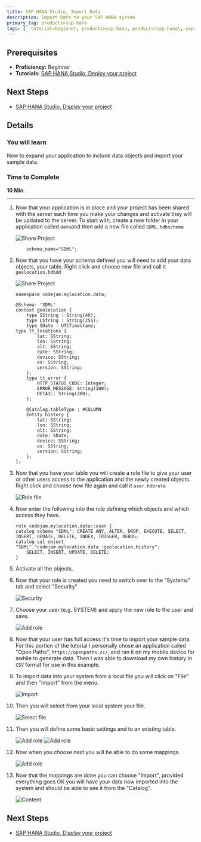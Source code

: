 ```yaml
---
title: SAP HANA Studio, Import Data
description: Import Data to your SAP HANA system
primary_tag: products>sap-hana
tags: [  tutorial>beginner, products>sap-hana, products>sap-hana\,-express-edition, products>sap-hana-studio ]
---
```

## Prerequisites  
 - **Proficiency:** Beginner
 - **Tutorials:** [SAP HANA Studio, Deploy your project](http://www.sap.com/developer/tutorials/studio-deploy-project.html)

## Next Steps
 - [SAP HANA Studio, Display your project](http://www.sap.com/developer/tutorials/studio-display-project.html)

## Details
### You will learn  
Now to expand your application to include data objects and import your sample data.

### Time to Complete
**10 Min**.

---

1. Now that your application is in place and your project has been shared with the server each time you make your changes and activate they will be updated to the server. To start with, create a new folder in your application called `data`and then add a new file called `SDML.hdbschema`

	![Share Project](1.png)

	```
		schema_name="SDML";
	```

2. Now that you have your schema defined you will need to add your data objects, your table. Right click and choose new file and call it `geolocation.hdbdd`

    ![Share Project](2.png)

    ```
    namespace codejam.mylocation.data;

    @Schema: 'SDML'
    context geolocation {
        type SString : String(40);
        type LString : String(255);
        type SDate : UTCTimestamp;
    type tt_locations {
            lat: SString;
            lon: SString;
            alt: SString;
            date: SString;
            device: SString;
            os: SString;
            version: SString;
        };
        type tt_error {
            HTTP_STATUS_CODE: Integer;
            ERROR_MESSAGE: String(100);
            DETAIL: String(200);
        };

        @Catalog.tableType : #COLUMN
        Entity history {
            lat: SString;
            lon: SString;
            alt: SString;
            date: SDate;
            device: SString;
            os: SString;
            version: SString;
        };
    };
    ```

3. Now that you have your table you will create a role file to give your user or other users access to the application and the newly created objects. Right click and choose new file again and call it `user.hdbrole`

	![Role file](4.png)

4. Now enter the following into the role defining which objects and which access they have.

	```
	role codejam.mylocation.data::user {
	catalog schema "SDML": CREATE ANY, ALTER, DROP, EXECUTE, SELECT, INSERT, UPDATE, DELETE, INDEX, TRIGGER, DEBUG;
	catalog sql object "SDML"."codejam.mylocation.data::geolocation.history":
		SELECT, INSERT, UPDATE, DELETE;
	}
	```

5. Activate all the objects.
6. Now that your role is created you need to switch over to the "Systems" tab and select "Security"

	![Security](6.png)

7. Choose your user (e.g. SYSTEM) and apply the new role to the user and save.

	![Add role](7.png)

8. Now that your user has full access it's time to import your sample data. For this portion of the tutorial I personally chose an application called "Open Paths", `https://openpaths.cc/`, and ran it on my mobile device for awhile to generate data. Then I was able to download my own history in `CSV` format for use in this example.

9. To import data into your system from a local file you will click on "File" and then "Import" from the menu.

	![Import](8.png)

10. Then you will select from your local system your file.

	![Select file](9.png)

11. Then you will define some basic settings and to an existing table.

	![Add role](10.png)
	![Add role](11.png)

12. Now when you choose next you will be able to do some mappings.

	![Add role](12.png)

13. Now that the mappings are done you can choose "Import", provided everything goes OK you will have your data now imported into the system and should be able to see it from the "Catalog".

	![Content](13.png)

## Next Steps
 - [SAP HANA Studio, Display your project](http://www.sap.com/developer/tutorials/studio-display-project.html)

